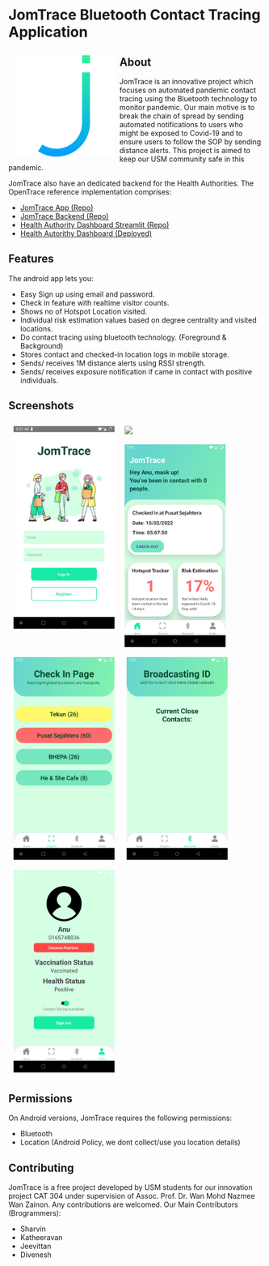 # JomTrace Bluetooth Contact Tracing Application
<img src="/assets/images/JomTrace.png" align="left"
width="200" hspace="10" vspace="10">
## About

JomTrace is an innovative project which focuses on automated pandemic contact tracing using the Bluetooth technology to monitor pandemic. Our main motive is to break the chain of spread by sending automated notifications to users who might be exposed to Covid-19 and to ensure users to follow the SOP by sending distance alerts. This project is aimed to keep our USM community safe in this pandemic.

JomTrace also have an dedicated backend for the Health Authorities.
The OpenTrace reference implementation comprises:
- [JomTrace App (Repo)](https://github.com/Sharvin1106/BluetoothTracingApp)
- [JomTrace Backend (Repo)](https://github.com/jom-trace/JomTrace-Backend)
- [Health Authority Dashboard Streamlit (Repo)](https://github.com/jom-trace/dashboard_streamlit)
- [Health Autorithy Dashboard (Deployed)](https://jom-trace-dashboard.herokuapp.com/)

## Features

The android app lets you:
- Easy Sign up using email and password.
- Check in feature with realtime visitor counts.
- Shows no of Hotspot Location visited.
- Individual risk estimation values based on degree centrality and visited locations. 
- Do contact tracing using bluetooth technology. (Foreground & Background)
- Stores contact and checked-in location logs in mobile storage.
- Sends/ receives 1M distance alerts using RSSI strength.
- Sends/ receives exposure notification if came in contact with positive individuals.

## Screenshots

[<img src="/assets/images/Sign-Up.jpg" align="left"
width="200"
    hspace="10" vspace="10">](/assets/images/Sign-Up.jpg)
    [<img src="/assets/images/UserForm.jpg" align="left"
width="200"
    hspace="10" vspace="10">](/assets/images/UserForm.jpg)
    [<img src="/assets/images/Home.jpg" align="left"
width="200"
    hspace="10" vspace="10">](/assets/images/Home.jpg)
[<img src="/assets/images/Check-In.jpg" align="center"
width="200"
    hspace="10" vspace="10">](/assets/images/Check-In.jpg)
[<img src="/assets/images/Bluetooth.jpg" align="center"
width="200"
    hspace="10" vspace="10">](/assets/images/Bluetooth.jpg)
[<img src="/assets/images/Profile.jpg" align="center"
width="200"
    hspace="10" vspace="10">](/assets/images/Profile.jpg)

## Permissions

On Android versions, JomTrace requires the following permissions:
- Bluetooth
- Location (Android Policy, we dont collect/use you location details)


## Contributing

JomTrace is a free project developed by USM students for our innovation project CAT 304 under supervision of Assoc. Prof. Dr. Wan Mohd Nazmee Wan Zainon. Any contributions are welcomed.
Our Main Contributors (Brogrammers):
- Sharvin 
- Katheeravan
- Jeevittan
- Divenesh

